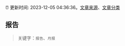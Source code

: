 :alarm_clock: 更新时间: 2023-12-05 04:36:36。[文章来源](/README.md)、[文章分类](/TAGS.md)

## 报告


> 关键字：`报告`、`月报`



